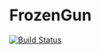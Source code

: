 # FrozenGun
[![Build Status](https://ci.frozendroid.com/buildStatus/icon?job=FrozenGun&.png)](https://ci.frozendroid.com/job/FrozenGun/)
